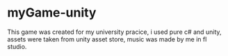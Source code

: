 # myGame-unity
This game was created for my university pracice, i used pure c# and unity, assets were taken from unity asset store, music was made by me in fl studio.
